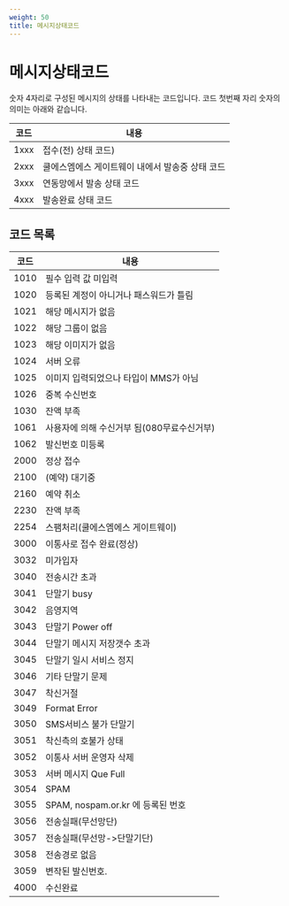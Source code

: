 ```yaml
---
weight: 50
title: 메시지상태코드
---
```


# 메시지상태코드

숫자 4자리로 구성된 메시지의 상태를 나타내는 코드입니다. 코드 첫번째 자리 숫자의 의미는 아래와 같습니다.

| 코드 | 내용 |
| --- | --- |
| 1xxx | 접수\(전\) 상태 코드\) |
| 2xxx | 쿨에스엠에스 게이트웨이 내에서 발송중 상태 코드 |
| 3xxx | 연동망에서 발송 상태 코드 |
| 4xxx | 발송완료 상태 코드 |

## 코드 목록

| 코드 | 내용 |
| --- | --- |
| 1010 | 필수 입력 값 미입력 |
| 1020 | 등록된 계정이 아니거나 패스워드가 틀림 |
| 1021 | 해당 메시지가 없음 |
| 1022 | 해당 그룹이 없음 |
| 1023 | 해당 이미지가 없음 |
| 1024 | 서버 오류 |
| 1025 | 이미지 입력되었으나 타입이 MMS가 아님 |
| 1026 | 중복 수신번호 |
| 1030 | 잔액 부족 |
| 1061 | 사용자에 의해 수신거부 됨\(080무료수신거부\) |
| 1062 | 발신번호 미등록 |
| 2000 | 정상 접수 |
| 2100 | \(예약\) 대기중 |
| 2160 | 예약 취소 |
| 2230 | 잔액 부족 |
| 2254 | 스팸처리\(쿨에스엠에스 게이트웨이\) |
| 3000 | 이통사로 접수 완료\(정상\) |
| 3032 | 미가입자 |
| 3040 | 전송시간 초과 |
| 3041 | 단말기 busy |
| 3042 | 음영지역 |
| 3043 | 단말기 Power off |
| 3044 | 단말기 메시지 저장갯수 초과 |
| 3045 | 단말기 일시 서비스 정지 |
| 3046 | 기타 단말기 문제 |
| 3047 | 착신거절 |
| 3049 | Format Error |
| 3050 | SMS서비스 불가 단말기 |
| 3051 | 착신측의 호불가 상태 |
| 3052 | 이통사 서버 운영자 삭제 |
| 3053 | 서버 메시지 Que Full |
| 3054 | SPAM |
| 3055 | SPAM, nospam.or.kr 에 등록된 번호 |
| 3056 | 전송실패\(무선망단\) |
| 3057 | 전송실패\(무선망-&gt;단말기단\) |
| 3058 | 전송경로 없음 |
| 3059 | 변작된 발신번호. |
| 4000 | 수신완료 |

